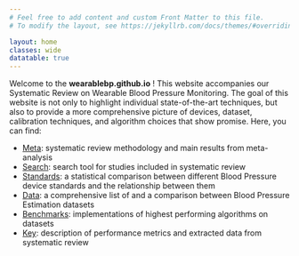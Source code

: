 ```yaml
---
# Feel free to add content and custom Front Matter to this file.
# To modify the layout, see https://jekyllrb.com/docs/themes/#overriding-theme-defaults

layout: home
classes: wide
datatable: true
---
```


Welcome to the <b>wearablebp.github.io</b> ! This website accompanies our Systematic Review on Wearable Blood Pressure Monitoring. The goal of this website is not only to highlight individual state-of-the-art techniques, but also to provide a more comprehensive picture of devices, dataset, calibration techniques, and algorithm choices that show promise. Here, you can find:

<ul>
	<li> <a href="{{site.baseurl}}/meta/">Meta</a>: systematic review methodology and main results from meta-analysis </li>
	<li> <a href="{{site.baseurl}}/search/">Search</a>: search tool for studies included in systematic review </li>
	<li> <a href="{{site.baseurl}}/standards/">Standards</a>: a statistical comparison between different Blood Pressure device standards and the relationship between them </li>
	<li> <a href="{{site.baseurl}}/data/">Data</a>: a comprehensive list of and a comparison between Blood Pressure Estimation datasets </li>
	<li> <a href="{{site.baseurl}}/benchmarks/">Benchmarks</a>: implementations of highest performing algorithms on datasets </li>
	<li> <a href="{{site.baseurl}}/key/">Key</a>: description of performance metrics and extracted data from systematic review </li>
</ul>